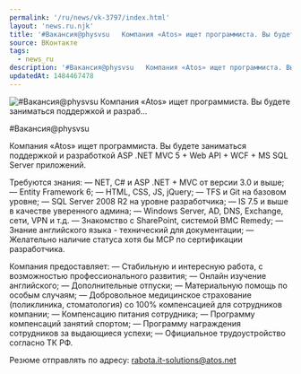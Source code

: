 ```yaml
---
permalink: '/ru/news/vk-3797/index.html'
layout: 'news.ru.njk'
title: '#Вакансия@physvsu   Компания «Atos» ищет программиста. Вы будете заниматься поддержкой и разраб…'
source: ВКонтакте
tags:
  - news_ru
description: '#Вакансия@physvsu   Компания «Atos» ищет программиста. Вы будете заниматься поддержкой и разраб…'
updatedAt: 1484467478
---
```

![#Вакансия@physvsu   Компания «Atos» ищет программиста. Вы будете заниматься поддержкой и разраб…](https://sun9-45.userapi.com/impf/c626420/v626420484/3dc53/dpUpu5im7DU.jpg?size=900x600&quality=96&proxy=1&sign=db63cb3f37ff5abb316fc2bdad3b8c3d&c_uniq_tag=9GB52T3iVvevTteSYMCN57t7BwrMXMb20jfIVtP60j0&type=album)

#Вакансия@physvsu

Компания «Atos» ищет программиста. Вы будете заниматься поддержкой и разработкой ASP .NET MVC 5 + Web API + WCF + MS SQL Server приложений.

Требуются знания:
— NET, C# и ASP .NET + MVC от версии 3.0 и выше;
— Entity Framework 6;
— HTML, CSS, JS, jQuery;
— TFS и Git на базовом уровне;
— SQL Server 2008 R2 на уровне разработчика;
— IS 7.5 и выше в качестве уверенного админа;
— Windows Server, AD, DNS, Exchange, сети, VPN и т.д.
— Знакомство с SharePoint, системой BMC Remedy;
— Знание английского языка - технический для документации;
— Желательно наличие статуса хотя бы MCP по сертификации разработчика.

Компания предоставляет:
— Стабильную и интересную работа, с возможностью профессионального развития;
— Онлайн изучение английского;
— Дополнительные отпуски;
— Материальную помощь по особым случаям;
— Добровольное медицинское страхование (поликлиника, стоматология) со 100% компенсацией для сотрудников компании;
— Компенсацию питания сотрудника;
— Программу компенсаций занятий спортом;
— Программу награждения сотрудников за выдающиеся успехи;
— Официальное трудоустройство согласно ТК РФ.

Резюме отправлять по адресу: rabota.it-solutions@atos.net
